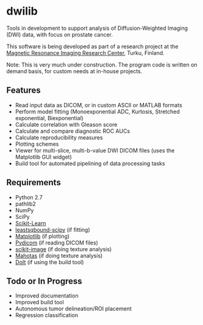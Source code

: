 dwilib
======

Tools in development to support analysis of Diffusion-Weighted Imaging (DWI)
data, with focus on prostate cancer.

This software is being developed as part of a research project at the [Magnetic
Resonance Imaging Research Center](http://mrc.utu.fi/), Turku, Finland.

Note: This is very much under construction. The program code is written on
demand basis, for custom needs at in-house projects.


Features
--------
- Read input data as DICOM, or in custom ASCII or MATLAB formats
- Perform model fitting (Monoexponential ADC, Kurtosis, Stretched exponential,
  Biexponential)
- Calculate correlation with Gleason score
- Calculate and compare diagnostic ROC AUCs
- Calculate reproducibility measures
- Plotting schemes
- Viewer for multi-slice, multi-b-value DWI DICOM files (uses the Matplotlib GUI
  widget)
- Build tool for automated pipelining of data processing tasks


Requirements
------------
- Python 2.7
- pathlib2
- NumPy
- SciPy
- [Scikit-Learn](http://scikit-learn.org/)
- [leastsqbound-scipy](https://github.com/jjhelmus/leastsqbound-scipy) (if
  fitting)
- [Matplotlib](http://matplotlib.org/) (if plotting)
- [Pydicom](https://code.google.com/p/pydicom/) (if reading DICOM files)
- [scikit-image](http://scikit-image.org/) (if doing texture analysis)
- [Mahotas](http://luispedro.org/software/mahotas/) (if doing texture analysis)
- [DoIt](http://pydoit.org/) (if using the build tool)


Todo or In Progress
-------------------
- Improved documentation
- Improved build tool
- Autonomous tumor delineation/ROI placement
- Regression classification
